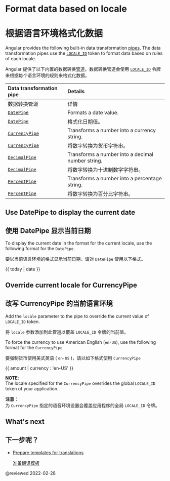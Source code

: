 # Format data based on locale

# 根据语言环境格式化数据

Angular provides the following built-in data transformation [pipes][AioGuideGlossaryPipe].
The data transformation pipes use the [`LOCALE_ID`][AioApiCoreLocaleId] token to format data based on rules of each locale.

Angular 提供了以下内置的数据转换[管道][AioGuideGlossaryPipe]。数据转换管道会使用 [`LOCALE_ID`][AioApiCoreLocaleId] 令牌来根据每个语言环境的规则来格式化数据。

| Data transformation pipe | Details |
| :----------------------- | :------ |
| 数据转换管道 | 详情 |
| [`DatePipe`][AioApiCommonDatepipe] | Formats a date value. |
| [`DatePipe`][AioApiCommonDatepipe] | 格式化日期值。 |
| [`CurrencyPipe`][AioApiCommonCurrencypipe] | Transforms a number into a currency string. |
| [`CurrencyPipe`][AioApiCommonCurrencypipe] | 将数字转换为货币字符串。 |
| [`DecimalPipe`][AioApiCommonDecimalpipe] | Transforms a number into a decimal number string. |
| [`DecimalPipe`][AioApiCommonDecimalpipe] | 将数字转换为十进制数字字符串。 |
| [`PercentPipe`][AioApiCommonPercentpipe] | Transforms a number into a percentage string. |
| [`PercentPipe`][AioApiCommonPercentpipe] | 将数字转换为百分比字符串。 |

## Use DatePipe to display the current date

## 使用 DatePipe 显示当前日期

To display the current date in the format for the current locale, use the following format for the `DatePipe`.

要以当前语言环境的格式显示当前日期，请对 `DatePipe` 使用以下格式。

<!--todo: replace with code-example -->

<code-example format="typescript" language="typescript">

{{ today &verbar; date }}

</code-example>

## Override current locale for CurrencyPipe

## 改写 CurrencyPipe 的当前语言环境

Add the `locale` parameter to the pipe to override the current value of `LOCALE_ID` token.

将 `locale` 参数添加到此管道以覆盖 `LOCALE_ID` 令牌的当前值。

To force the currency to use American English (`en-US`), use the following format for the `CurrencyPipe`

要强制货币使用美式英语 ( `en-US` )，请以如下格式使用 `CurrencyPipe`

<!--todo: replace with code-example -->

<code-example format="typescript" language="typescript">

{{ amount &verbar; currency : 'en-US' }}

</code-example>

<div class="alert is-helpful">

**NOTE**: <br />
The locale specified for the `CurrencyPipe` overrides the global `LOCALE_ID` token of your application.

**注意**：<br />
为 `CurrencyPipe` 指定的语音环境设置会覆盖应用程序的全局 `LOCALE_ID` 令牌。

</div>

## What's next

## 下一步呢？

* [Prepare templates for translations][AioGuideI18nCommonPrepare]

  [准备翻译模板][AioGuideI18nCommonPrepare]

<!-- links -->

[AioApiCommonCurrencypipe]: api/common/CurrencyPipe "CurrencyPipe | Common - API | Angular"

[AioApiCommonDatepipe]: api/common/DatePipe "DatePipe | Common - API | Angular"

[AioApiCommonDecimalpipe]: api/common/DecimalPipe "DecimalPipe | Common - API | Angular"

[AioApiCommonPercentpipe]: api/common/PercentPipe "PercentPipe | Common - API | Angular"

[AioApiCoreLocaleId]: api/core/LOCALE_ID "LOCALE_ID | Core - API | Angular"

[AioGuideGlossaryPipe]: guide/glossary#pipe "pipe - Glossary | Angular"

[AioGuideI18nCommonPrepare]: guide/i18n-common-prepare "Prepare templates for translations | Angular"

<!-- external links -->

<!-- end links -->

@reviewed 2022-02-28